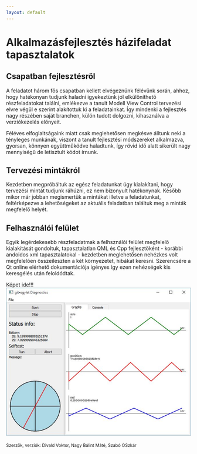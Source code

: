 ```yaml
---
layout: default
---
```


# Alkalmazásfejlesztés házifeladat tapasztalatok

## Csapatban fejlesztésről

A feladatot három fős csapatban kellett elvégeznünk félévünk során, ahhoz, hogy hatékonyan tudjunk haladni igyekeztünk jól elkülöníthető 
részfeladatokat találni, emlékezve a tanult Modell View Control tervezési elvre végül e szerint alakítottuk ki a feladatainkat. 
Így mindenki a fejlesztés nagy részében saját branchen, külön tudott dolgozni, kihasználva a verziókezelés előnyeit. 

Féléves elfoglaltságaink miatt csak meglehetősen megkésve álltunk neki a tényleges munkának, viszont a tanult fejlesztési módszereket alkalmazva, 
gyorsan, könnyen együttműködve haladtunk, így rövid idő alatt sikerült nagy mennyiségű de letisztult kódot írnunk. 


## Tervezési mintákról

Kezdetben megpróbáltuk az egész feladatunkat úgy kialakítani, hogy tervezési mintát tudjunk ráhúzni, ez nem bizonyult hatékonynak. 
Később mikor már jobban megismertük a mintákat illetve a feladatunkat, feltérképezve a lehetőségeket az aktuális feladatban találtuk meg 
a minták megfelelő helyét.


## Felhasználói felület

Egyik legérdekesebb részfeladatmak a felhsználói felület megfelelő kialakítását gondoltuk, tapasztalatlan QML és Cpp fejlesztőként - korábbi andoidos xml tapasztalatokal - 
kezdetben meglehetősen nehézkes volt megfelelően összeileszten a két környezetet, hibákat keresni. Szerencsére a Qt online elérhető dokumentációja igényes
így ezen nehézségek kis keresgélés után feloldódtak. 

Képet ide!!!
![UI](docs/ui.JPG "Felhasználói felület")

<small>Szerzők, verziók: Divald Voktor, Nagy Bálint Máté, Szabó OSzkár</small>

